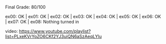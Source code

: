 Final Grade: 80/100

ex00: OK | ex01: OK | ex02: OK | ex03: OK | ex04: OK | ex05: OK | ex06: OK | ex07: OK | ex08: Nothing turned in

video:
https://www.youtube.com/playlist?list=PLxeKVrYoZO6CKf2YJ3uiQN6aSzAeqLYlu
